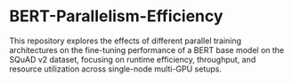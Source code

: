 # BERT-Parallelism-Efficiency
This repository explores the effects of different parallel training architectures on the fine-tuning performance of a BERT base model on the SQuAD v2 dataset, focusing on runtime efficiency, throughput, and resource utilization across single-node multi-GPU setups.
